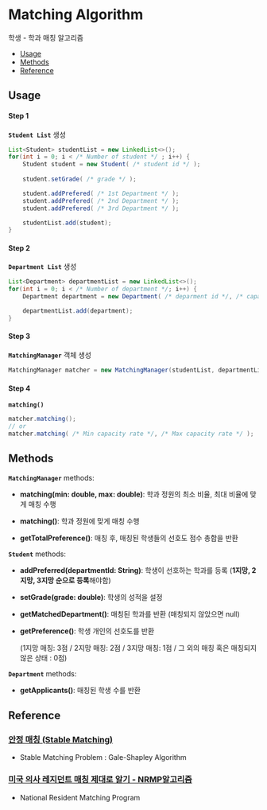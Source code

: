 # Matching Algorithm

학생 - 학과 매칭 알고리즘

- [Usage](#usage)
- [Methods](#methods)
- [Reference](#reference)

## Usage

#### Step 1
**`Student List`** 생성
```java
List<Student> studentList = new LinkedList<>();
for(int i = 0; i < /* Number of student */ ; i++) {
    Student student = new Student( /* student id */ );
    
    student.setGrade( /* grade */ );

    student.addPrefered( /* 1st Department */ );
    student.addPrefered( /* 2nd Department */ );
    student.addPrefered( /* 3rd Department */ );

    studentList.add(student);
}
```

#### Step 2
**`Department List`** 생성
```java
List<Department> departmentList = new LinkedList<>();
for(int i = 0; i < /* Number of department */; i++) {
    Department department = new Department( /* deparment id */, /* capacity */ );

    departmentList.add(department);
}
```

#### Step 3
**`MatchingManager`** 객체 생성
```java
MatchingManager matcher = new MatchingManager(studentList, departmentList);
```

#### Step 4
**`matching()`**
```java
matcher.matching();
// or
matcher.matching( /* Min capacity rate */, /* Max capacity rate */ );
```

## Methods

**`MatchingManager`** methods:

- **matching(min: double, max: double)**: 학과 정원의 최소 비율, 최대 비율에 맞게 매칭 수행

- **matching()**: 학과 정원에 맞게 매칭 수행

- **getTotalPreference()**: 매칭 후, 매칭된 학생들의 선호도 점수 총합을 반환


**`Student`** methods:

- **addPreferred(departmentId: String)**: 학생이 선호하는 학과를 등록 (**1지망, 2지망, 3지망 순으로 등록**해야함)

- **setGrade(grade: double)**: 학생의 성적을 설정

- **getMatchedDepartment()**: 매칭된 학과를 반환 (매칭되지 않았으면 null)

- **getPreference()**: 학생 개인의 선호도를 반환
  
   (1지망 매칭: 3점 / 2지망 매칭: 2점 / 3지망 매칭: 1점 / 그 외의 매칭 혹은 매칭되지 않은 상태 : 0점)


**`Department`** methods:

- **getApplicants()**: 매칭된 학생 수를 반환

## Reference

### [안정 매칭 (Stable Matching)](https://gazelle-and-cs.tistory.com/111)
- Stable Matching Problem : Gale-Shapley Algorithm

### [미국 의사 레지던트 매칭 제대로 알기 - NRMP알고리즘](https://www.youtube.com/watch?v=xm6921w9vXw)
- National Resident Matching Program

